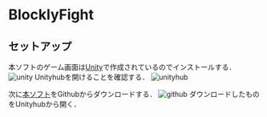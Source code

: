 # BlocklyFight
## セットアップ
本ソフトのゲーム画面は[Unity](https://unity.com/ja/download)で作成されているのでインストールする．
![unity](https://user-images.githubusercontent.com/72331009/219323222-1eca3743-a4ef-4b84-a3b1-b74aef85cc84.png)
Unityhubを開けることを確認する．
![unityhub](https://user-images.githubusercontent.com/72331009/219326825-ee0705de-2623-4b14-875b-9f91c996fe39.png)

次に[本ソフト](https://github.com/e1b19040/BlocklyFight)をGithubからダウンロードする．
![github](https://user-images.githubusercontent.com/72331009/219327134-b84b14bb-bdf2-4d79-8b01-2221e97194ec.png)
ダウンロードしたものをUnityhubから開く．
